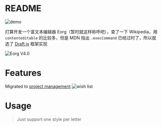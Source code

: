 # README

![demo](https://i.imgur.com/yj0qt0N.png)

打算开发一个富文本编辑器 Eorg（暂时就这样称呼吧），查了一下 Wikipedia，用 `contenteditable` 的比较多，但是 MDN 指出 `.execCommand`
已经过时了，所以就选了 [Draft.js](https://github.com/facebook/draft-js) 框架实现

![Eorg V4.0](https://i.imgur.com/0zpyyCo.png)

# Features

Migrated to [project management](https://github.com/zhyd1997/Eorg/projects)
![wish list](https://i.imgur.com/mc9xri8.png)

# Usage

> Just support one style per letter